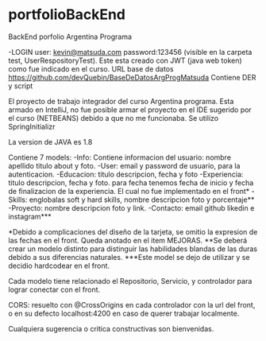 # portfolioBackEnd
BackEnd porfolio Argentina Programa

-LOGIN user: kevin@matsuda.com password:123456 (visible en la carpeta test, UserRespositoryTest). Este esta creado con JWT (java web token) como fue indicado en el curso.
URL base de datos https://github.com/devQuebin/BaseDeDatosArgProgMatsuda Contiene DER y script

El proyecto de trabajo integrador del curso Argentina programa. Esta armado en IntelliJ, no fue posible armar el proyecto en el IDE sugerido por el curso (NETBEANS) debido a que no me funcionaba.
Se utilizo SpringInitializr

La version de JAVA es 1.8

Contiene 7 models:
-Info: Contiene informacion del usuario: nombre apellido titulo about y foto.
-User: email y password de usuario, para la autenticacion.
-Educacion: titulo descripcion, fecha y foto
-Experiencia: titulo descripcion, fecha y foto. para fecha tenemos fecha de inicio y fecha de finalizacion de la experiencia. El cual no fue implementado en el front*
-Skills: englobalas soft y hard skills, nombre descripcion foto y porcentaje**
-Proyecto: nombre descripcion foto y link.
-Contacto: email github likedin e instagram***

*Debido a complicaciones del diseño de la tarjeta, se omitio la expresion de las fechas en el front. Queda anotado en el item MEJORAS.
**Se deberá crear un modelo distinto para distinguir las habilidades blandas de las duras debido a sus diferencias naturales.
***Este model se dejo de utilizar y se decidio hardcodear en el front.

Cada modelo tiene relacionado el Repositorio, Servicio, y controlador para lograr conectar con el front.

CORS: resuelto con @CrossOrigins en cada controlador con la url del front, o en su defecto localhost:4200 en caso de querer trabajar localmente.

Cualquiera sugerencia o critica constructivas son bienvenidas.

